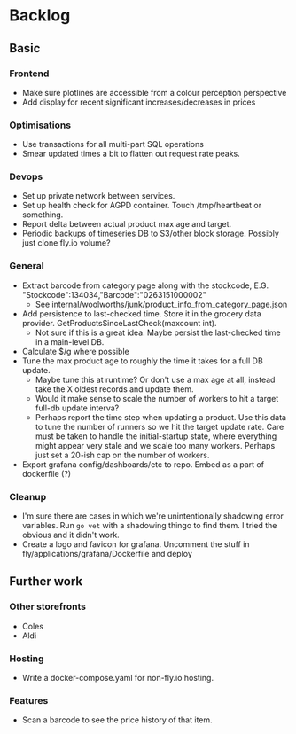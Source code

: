 # Backlog

## Basic

### Frontend
* Make sure plotlines are accessible from a colour perception perspective
* Add display for recent significant increases/decreases in prices

### Optimisations
* Use transactions for all multi-part SQL operations
* Smear updated times a bit to flatten out request rate peaks.

### Devops
* Set up private network between services.
* Set up health check for AGPD container. Touch /tmp/heartbeat or something.
* Report delta between actual product max age and target.
* Periodic backups of timeseries DB to S3/other block storage. Possibly just clone fly.io volume?

### General
* Extract barcode from category page along with the stockcode, E.G. "Stockcode":134034,"Barcode":"0263151000002"
    * See internal/woolworths/junk/product_info_from_category_page.json
* Add persistence to last-checked time. Store it in the grocery data provider. GetProductsSinceLastCheck(maxcount int).
    * Not sure if this is a great idea. Maybe persist the last-checked time in a main-level DB.
* Calculate $/g where possible
* Tune the max product age to roughly the time it takes for a full DB update.
    * Maybe tune this at runtime? Or don't use a max age at all, instead take the
        X oldest records and update them.
    * Would it make sense to scale the number of workers to hit a target full-db
        update interva?
    * Perhaps report the time step when updating a product. Use this data to
        tune the number of runners so we hit the target update rate. Care
        must be taken to handle the initial-startup state, where everything
        might appear very stale and we scale too many workers. Perhaps just
        set a 20-ish cap on the number of workers.
* Export grafana config/dashboards/etc to repo. Embed as a part of dockerfile (?)

### Cleanup
* I'm sure there are cases in which we're unintentionally shadowing error variables.
    Run `go vet` with a shadowing thingo to find them. I tried the obvious and it didn't work.
* Create a logo and favicon for grafana. Uncomment the stuff in fly/applications/grafana/Dockerfile and deploy

## Further work

### Other storefronts
* Coles
* Aldi

### Hosting
* Write a docker-compose.yaml for non-fly.io hosting.

### Features
* Scan a barcode to see the price history of that item.
